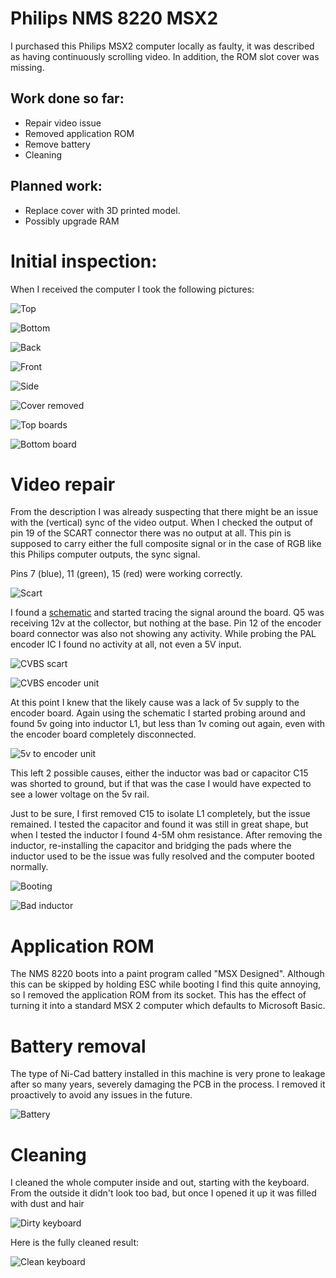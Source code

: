 # Philips NMS 8220 MSX2
I purchased this Philips MSX2 computer locally as faulty, it was described as having continuously scrolling video. In addition, the ROM slot cover was missing. 

## Work done so far:
+ Repair video issue
+ Removed application ROM
+ Remove battery
+ Cleaning

## Planned work:
+ Replace cover with 3D printed model.
+ Possibly upgrade RAM

# Initial inspection:
When I received the computer I took the following pictures:

![Top](img_001.jpg)

![Bottom](img_002.jpg)

![Back](img_003.jpg)

![Front](img_004.jpg)

![Side](img_005.jpg)

![Cover removed](img_006.jpg)

![Top boards](img_008.jpg)

![Bottom board](img_010.jpg)

# Video repair
From the description I was already suspecting that there might be an issue with the (vertical) sync of the video output. When I checked the output of pin 19 of the SCART connector there was no output at all. This pin is supposed to carry either the full composite signal or in the case of RGB like this Philips computer outputs, the sync signal. 

Pins 7 (blue), 11 (green), 15 (red) were working correctly.

![Scart](img_012.png)

I found a [schematic](https://archive.org/details/philipsnms8220sm) and started tracing the signal around the board. Q5 was receiving 12v at the collector, but nothing at the base. Pin 12 of the encoder board connector was also not showing any activity. While probing the PAL encoder IC I found no activity at all, not even a 5V input.

![CVBS scart](img_013.jpg)

![CVBS encoder unit](img_014.png)

At this point I knew that the likely cause was a lack of 5v supply to the encoder board. Again using the schematic I started probing around and found 5v going into inductor L1, but less than 1v coming out again, even with the encoder board completely disconnected.

![5v to encoder unit](img_015.jpg)

This left 2 possible causes, either the inductor was bad or capacitor C15 was shorted to ground, but if that was the case I would have expected to see a lower voltage on the 5v rail. 

Just to be sure, I first removed C15 to isolate L1 completely, but the issue remained. I tested the capacitor and found it was still in great shape, but when I tested the inductor I found 4-5M ohm resistance. After removing the inductor, re-installing the capacitor and bridging the pads where the inductor used to be the issue was fully resolved and the computer booted normally.

![Booting](img_009.jpg)

![Bad inductor](img_011.jpg)

# Application ROM

The NMS 8220 boots into a paint program called "MSX Designed". Although this can be skipped by holding ESC while booting I find this quite annoying, so I removed the application ROM from its socket. This has the effect of turning it into a standard MSX 2 computer which defaults to Microsoft Basic.

# Battery removal

The type of Ni-Cad battery installed in this machine is very prone to leakage after so many years, severely damaging the PCB in the process. I removed it proactively to avoid any issues in the future. 

![Battery](img_007.jpg)

# Cleaning

I cleaned the whole computer inside and out, starting with the keyboard. From the outside it didn't look too bad, but once I opened it up it was filled with dust and hair

![Dirty keyboard](img_012.jpg)

Here is the fully cleaned result:

![Clean keyboard](img_013.jpg)